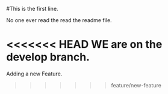 #This is the first line.

No one ever read the read the readme file.

<<<<<<< HEAD
WE are on the develop branch.
=======
Adding a new Feature.
>>>>>>> feature/new-feature
